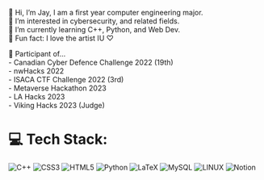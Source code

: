 👋 Hi, I’m Jay, I am a first year computer engineering major.<br>👀 I’m interested in cybersecurity, and related fields.<br>🌱 I’m currently learning C++, Python, and Web Dev.<br> 🤎 Fun fact: I love the artist IU ♡

🔭 Participant of...<br> - Canadian Cyber Defence Challenge 2022 (19th)<br> - nwHacks 2022 <br> - ISACA CTF Challenge 2022 (3rd)<br> - Metaverse Hackathon 2023<br> - LA Hacks 2023 <br> - Viking Hacks 2023 (Judge)
# 💻 Tech Stack:
![C++](https://img.shields.io/badge/c++-%2300599C.svg?style=for-the-badge&logo=c%2B%2B&logoColor=white) ![CSS3](https://img.shields.io/badge/css3-%231572B6.svg?style=for-the-badge&logo=css3&logoColor=white) ![HTML5](https://img.shields.io/badge/html5-%23E34F26.svg?style=for-the-badge&logo=html5&logoColor=white) ![Python](https://img.shields.io/badge/python-3670A0?style=for-the-badge&logo=python&logoColor=ffdd54) ![LaTeX](https://img.shields.io/badge/latex-%23008080.svg?style=for-the-badge&logo=latex&logoColor=white) ![MySQL](https://img.shields.io/badge/mysql-%2300f.svg?style=for-the-badge&logo=mysql&logoColor=white) ![LINUX](https://img.shields.io/badge/Linux-FCC624?style=for-the-badge&logo=linux&logoColor=black) ![Notion](https://img.shields.io/badge/Notion-%23000000.svg?style=for-the-badge&logo=notion&logoColor=white)

